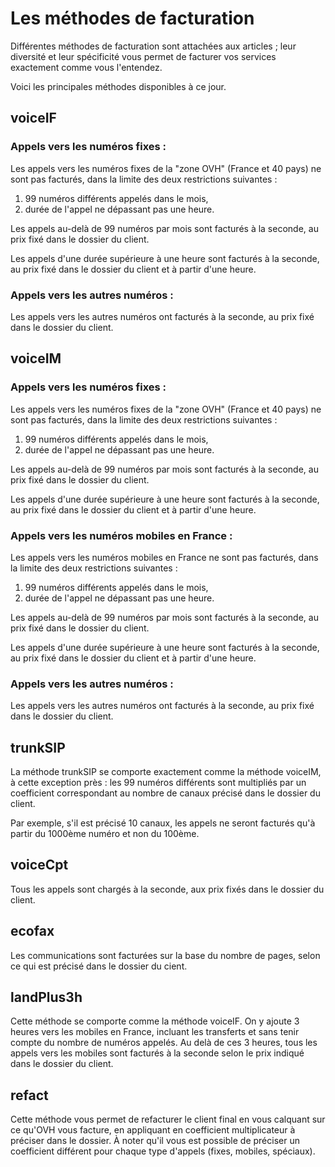 # Les méthodes de facturation

Différentes méthodes de facturation sont attachées aux articles ; leur diversité et leur spécificité vous permet de facturer vos services exactement comme vous l'entendez.

Voici les principales méthodes disponibles à ce jour.

## voiceIF

### Appels vers les numéros fixes :

Les appels vers les numéros fixes de la "zone OVH" \(France et 40 pays\) ne sont pas facturés, dans la limite des deux restrictions suivantes :

1. 99 numéros différents appelés dans le mois,
2. durée de l'appel ne dépassant pas une heure.

Les appels au-delà de 99 numéros par mois sont facturés à la seconde, au prix fixé dans le dossier du client.

Les appels d'une durée supérieure à une heure sont facturés à la seconde, au prix fixé dans le dossier du client et à partir d'une heure.

### Appels vers les autres numéros :

Les appels vers les autres numéros  ont facturés à la seconde, au prix fixé dans le dossier du client.

## voiceIM

### Appels vers les numéros fixes :

Les appels vers les numéros fixes de la "zone OVH" \(France et 40 pays\) ne sont pas facturés, dans la limite des deux restrictions suivantes :

1. 99 numéros différents appelés dans le mois,
2. durée de l'appel ne dépassant pas une heure.

Les appels au-delà de 99 numéros par mois sont facturés à la seconde, au prix fixé dans le dossier du client.

Les appels d'une durée supérieure à une heure sont facturés à la seconde, au prix fixé dans le dossier du client et à partir d'une heure.

### Appels vers les numéros mobiles en France :

Les appels vers les numéros mobiles en France ne sont pas facturés, dans la limite des deux restrictions suivantes :

1. 99 numéros différents appelés dans le mois,
2. durée de l'appel ne dépassant pas une heure.

Les appels au-delà de 99 numéros par mois sont facturés à la seconde, au prix fixé dans le dossier du client.

Les appels d'une durée supérieure à une heure sont facturés à la seconde, au prix fixé dans le dossier du client et à partir d'une heure.

### Appels vers les autres numéros :

Les appels vers les autres numéros ont facturés à la seconde, au prix fixé dans le dossier du client.

## trunkSIP

La méthode trunkSIP se comporte exactement comme la méthode voiceIM, à cette exception près : les 99 numéros différents sont multipliés par un coefficient correspondant au nombre de canaux précisé dans le dossier du client.

Par exemple, s'il est précisé 10 canaux, les appels ne seront facturés qu'à partir du 1000ème numéro et non du 100ème.

## voiceCpt

Tous les appels sont chargés à la seconde, aux prix fixés dans le dossier du client.

## ecofax

Les communications sont facturées sur la base du nombre de pages, selon ce qui est précisé dans le dossier du cient.

## landPlus3h

Cette méthode se comporte comme la méthode voiceIF. On y ajoute 3 heures vers les mobiles en France, incluant les transferts et sans tenir compte du nombre de numéros appelés. Au delà de ces 3 heures, tous les appels vers les mobiles sont facturés à la seconde selon le prix indiqué dans le dossier du client.

## refact

Cette méthode vous permet de refacturer le client final en vous calquant sur ce qu'OVH vous facture, en appliquant en coefficient multiplicateur à préciser dans le dossier. À noter qu'il vous est possible de préciser un coefficient différent pour chaque type d'appels \(fixes, mobiles, spéciaux\).


